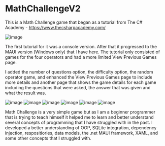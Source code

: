 # MathChallengeV2

This is a Math Challenge game that began as a tutorial from The C# Academy - https://www.thecsharpacademy.com/

![image](https://user-images.githubusercontent.com/101841711/220997617-50858834-f0c0-4273-a940-e586cee33705.png)

The first tutorial for it was a console version. After that it progressed to the MAUI version (Windows only) that I have here. The tutorial only consisted of games 
for the four operators and had a more limited View Previous Games page.

I added the number of questions option, the difficulty option, the random operator game, and enhanced the View Previous Games page to include more details and another page that shows
the game details for each game including the questions that were asked, the answer that was given and what the result was.

![image](https://user-images.githubusercontent.com/101841711/220998779-591997c2-0f33-4e14-b786-25b176ca783c.png)
![image](https://user-images.githubusercontent.com/101841711/220999038-d31483b4-7bc2-40e3-8d84-a463e561774d.png)
![image](https://user-images.githubusercontent.com/101841711/220999306-441d2dd4-d15a-4b37-8583-fd20d02d706b.png)
![image](https://user-images.githubusercontent.com/101841711/220999547-c9bcf899-01d7-42d7-b49a-0a22e0513ea9.png)
![image](https://user-images.githubusercontent.com/101841711/220999680-1b078f46-b33b-4590-82ca-8d5b2fb53383.png)
![image](https://user-images.githubusercontent.com/101841711/220999755-564af4e7-d308-4d76-b9f4-7c296f254e5c.png)

Math Challenge is a very simple game but as I am a beginner programmer that is trying to teach himself it helped me to learn and better understand several concepts
of programming that I have struggled with in the past.  I developed a better understanding of OOP, SQLite integration, dependency injection, respositiories, data models,
the .net MAUI framework, XAML, and some other concepts that I struggled with.
